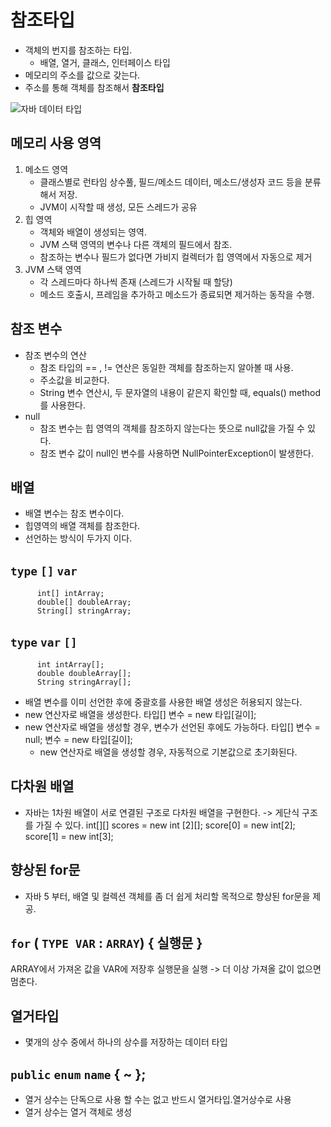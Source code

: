 # 참조타입
- 객체의 번지를 참조하는 타입.
    - 배열, 열거, 클래스, 인터페이스 타입
- 메모리의 주소를 값으로 갖는다.
- 주소를 통해 객체를 참조해서 **참조타입**

![자바 데이터 타입](http://mblogthumb4.phinf.naver.net/20160417_267/jo759515_1460878568814FdWXA_PNG/%C4%B8%C3%B3.PNG?type=w800)

## 메모리 사용 영역
1. 메소드 영역
    - 클래스별로 런타임 상수풀, 필드/메소드 데이터, 메소드/생성자 코드 등을 분류해서 저장.
    - JVM이 시작할 때 생성, 모든 스레드가 공유
2. 힙 영역
    - 객체와 배열이 생성되는 영역.
    - JVM 스택 영역의 변수나 다른 객체의 필드에서 참조.
    - 참조하는 변수나 필드가 없다면 가비지 컬렉터가 힙 영역에서 자동으로 제거
3. JVM 스택 영역
    - 각 스레드마다 하나씩 존재 (스레드가 시작될 때 할당)
    - 메소드 호출시, 프레임을 추가하고 메소드가 종료되면 제거하는 동작을 수행.

## 참조 변수
- 참조 변수의 연산
    - 참조 타입의 == , != 연산은 동일한 객체를 참조하는지 알아볼 때 사용.
    - 주소값을 비교한다.
    - String 변수 연산시, 두 문자열의 내용이 같은지 확인할 때, equals() method를 사용한다.
- null
    - 참조 변수는 힙 영역의 객체를 참조하지 않는다는 뜻으로 null값을 가질 수 있다.
    - 참조 변수 값이 null인 변수를 사용하면 NullPointerException이 발생한다.

## 배열
- 배열 변수는 참조 변수이다.
- 힙영역의 배열 객체를 참조한다.
- 선언하는 방식이 두가지 이다.
## **`type`** **`[]`** **`var`**
          int[] intArray;
          double[] doubleArray;
          String[] stringArray;
## **`type`** **`var`** **`[]`**
          int intArray[];
          double doubleArray[];
          String stringArray[];
- 배열 변수를 이미 선언한 후에 중괄호를 사용한 배열 생성은 허용되지 않는다.
- new 연산자로 배열을 생성한다.
          타입[] 변수 = new 타입[길이];
- new 연산자로 배열을 생성할 경우, 변수가 선언된 후에도 가능하다.
          타입[] 변수 = null;
          변수 = new 타입[길이];
    - new 연산자로 배열을 생성할 경우, 자동적으로 기본값으로 초기화된다.

## 다차원 배열
- 자바는 1차원 배열이 서로 연결된 구조로 다차원 배열을 구현한다. -> 게단식 구조를 가질 수 있다.
          int[][] scores = new int [2][];
          score[0] = new int[2];
          score[1] = new int[3];

## 향상된 for문
- 자바 5 부터, 배열 및 컬렉션 객체를 좀 더 쉽게 처리할 목적으로 향상된 for문을 제공.
## **`for`** ( **`TYPE VAR`** : **`ARRAY`**) { 실행문 }
ARRAY에서 가져온 값을 VAR에 저장후 실행문을 실행 -> 더 이상 가져올 값이 없으면 멈춘다.

## 열거타입
- 몇개의 상수 중에서 하나의 상수를 저장하는 데이터 타입
## **`public`** **`enum`** **`name`** { ~ };
- 열거 상수는 단독으로 사용 할 수는 없고 반드시 열거타입.열거상수로 사용
- 열거 상수는 열거 객체로 생성

